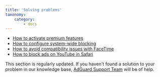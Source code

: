```yaml
---
title: 'Solving problems'
taxonomy:
    category:
        - docs
---
```


* [How to activate premium features](http://kb.adguard.com/en/ios/solving-problems/premium-activation)
* [How to configure system-wide blocking](https://kb.adguard.com/en/ios/solving-problems/how-to-configure-system-wide-blocking)
* [How to avoid compatibility issues with FaceTime](https://kb.adguard.com/en/ios/solving-problems/how-to-avoid-compatibility-issues-with-facetime)
* [How to block ads on YouTube in Safari](https://kb.adguard.com/en/ios/solving-problems/how-to-block-ads-on-youtube)

This section is regularly updated. If you haven't found a solution to your problem in our knowledge base, [AdGuard Support Team](http://kb.adguard.com/en/technical-support) will be of help.
